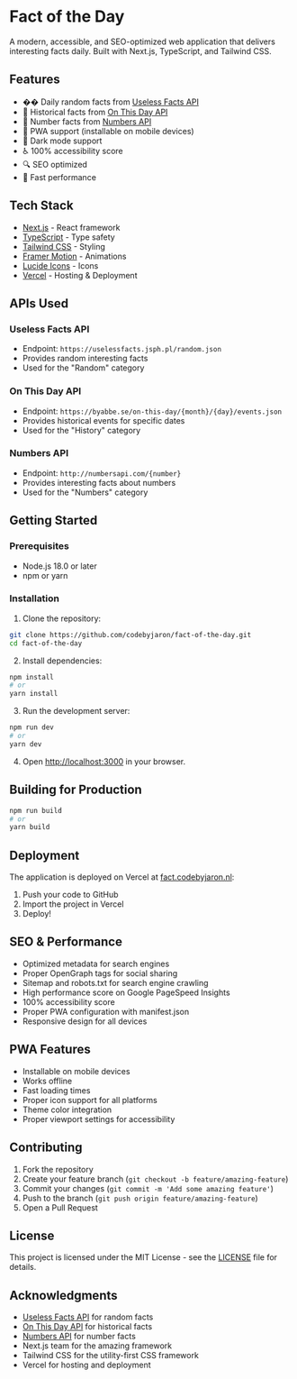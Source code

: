 # Fact of the Day

A modern, accessible, and SEO-optimized web application that delivers
interesting facts daily. Built with Next.js, TypeScript, and Tailwind CSS.

## Features

-   �� Daily random facts from
    [Useless Facts API](https://uselessfacts.jsph.pl/)
-   📜 Historical facts from [On This Day API](https://byabbe.se/on-this-day/)
-   🔢 Number facts from [Numbers API](http://numbersapi.com/)
-   📱 PWA support (installable on mobile devices)
-   🌙 Dark mode support
-   ♿️ 100% accessibility score
-   🔍 SEO optimized
-   🚀 Fast performance

## Tech Stack

-   [Next.js](https://nextjs.org/) - React framework
-   [TypeScript](https://www.typescriptlang.org/) - Type safety
-   [Tailwind CSS](https://tailwindcss.com/) - Styling
-   [Framer Motion](https://www.framer.com/motion/) - Animations
-   [Lucide Icons](https://lucide.dev/) - Icons
-   [Vercel](https://vercel.com/) - Hosting & Deployment

## APIs Used

### Useless Facts API

-   Endpoint: `https://uselessfacts.jsph.pl/random.json`
-   Provides random interesting facts
-   Used for the "Random" category

### On This Day API

-   Endpoint: `https://byabbe.se/on-this-day/{month}/{day}/events.json`
-   Provides historical events for specific dates
-   Used for the "History" category

### Numbers API

-   Endpoint: `http://numbersapi.com/{number}`
-   Provides interesting facts about numbers
-   Used for the "Numbers" category

## Getting Started

### Prerequisites

-   Node.js 18.0 or later
-   npm or yarn

### Installation

1. Clone the repository:

```bash
git clone https://github.com/codebyjaron/fact-of-the-day.git
cd fact-of-the-day
```

2. Install dependencies:

```bash
npm install
# or
yarn install
```

3. Run the development server:

```bash
npm run dev
# or
yarn dev
```

4. Open [http://localhost:3000](http://localhost:3000) in your browser.

## Building for Production

```bash
npm run build
# or
yarn build
```

## Deployment

The application is deployed on Vercel at
[fact.codebyjaron.nl](https://fact.codebyjaron.nl):

1. Push your code to GitHub
2. Import the project in Vercel
3. Deploy!

## SEO & Performance

-   Optimized metadata for search engines
-   Proper OpenGraph tags for social sharing
-   Sitemap and robots.txt for search engine crawling
-   High performance score on Google PageSpeed Insights
-   100% accessibility score
-   Proper PWA configuration with manifest.json
-   Responsive design for all devices

## PWA Features

-   Installable on mobile devices
-   Works offline
-   Fast loading times
-   Proper icon support for all platforms
-   Theme color integration
-   Proper viewport settings for accessibility

## Contributing

1. Fork the repository
2. Create your feature branch (`git checkout -b feature/amazing-feature`)
3. Commit your changes (`git commit -m 'Add some amazing feature'`)
4. Push to the branch (`git push origin feature/amazing-feature`)
5. Open a Pull Request

## License

This project is licensed under the MIT License - see the [LICENSE](LICENSE) file
for details.

## Acknowledgments

-   [Useless Facts API](https://uselessfacts.jsph.pl/) for random facts
-   [On This Day API](https://byabbe.se/on-this-day/) for historical facts
-   [Numbers API](http://numbersapi.com/) for number facts
-   Next.js team for the amazing framework
-   Tailwind CSS for the utility-first CSS framework
-   Vercel for hosting and deployment
